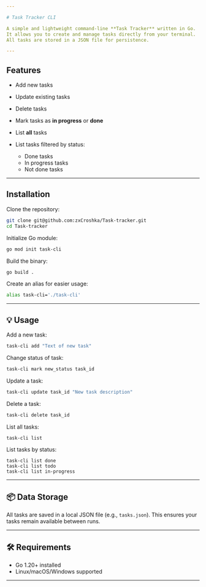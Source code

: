 ```yaml
---

# Task Tracker CLI

A simple and lightweight command-line **Task Tracker** written in Go.
It allows you to create and manage tasks directly from your terminal.
All tasks are stored in a JSON file for persistence.

---
```


## Features

* Add new tasks
* Update existing tasks
* Delete tasks
* Mark tasks as **in progress** or **done**
* List **all** tasks
* List tasks filtered by status:

  *  Done tasks
  * In progress tasks
  * Not done tasks

---

##  Installation

Clone the repository:

```bash
git clone git@github.com:zxCroshka/Task-tracker.git
cd Task-tracker
```

Initialize Go module:

```bash
go mod init task-cli
```

Build the binary:

```bash
go build .
```

Create an alias for easier usage:

```bash
alias task-cli='./task-cli'
```

---

## 💡 Usage

Add a new task:

```bash
task-cli add "Text of new task"
```

Change status of task:

```bash
task-cli mark new_status task_id
```



Update a task:

```bash
task-cli update task_id "New task description"
```

Delete a task:

```bash
task-cli delete task_id
```

List all tasks:

```bash
task-cli list
```

List tasks by status:

```basg
task-cli list done
task-cli list todo
task-cli list in-progress
```

---

## 📦 Data Storage

All tasks are saved in a local JSON file (e.g., `tasks.json`).
This ensures your tasks remain available between runs.

---

## 🛠 Requirements

* Go 1.20+ installed
* Linux/macOS/Windows supported

---



